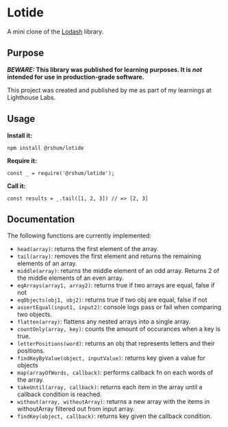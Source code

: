 # Lotide

A mini clone of the [Lodash](https://lodash.com) library.

## Purpose

**_BEWARE:_ This library was published for learning purposes. It is _not_ intended for use in production-grade software.**

This project was created and published by me as part of my learnings at Lighthouse Labs. 

## Usage

**Install it:**

`npm install @rshum/lotide`

**Require it:**

`const _ = require('@rshum/lotide');`

**Call it:**

`const results = _.tail([1, 2, 3]) // => [2, 3]`

## Documentation

The following functions are currently implemented:

* `head(array)`: returns the first element of the array.
* `tail(array)`: removes the first element and returns the remaining elements of an array.
* `middle(array)`: returns the middle element of an odd array.  Returns 2 of the middle elements of an even array.
* `eqArrays(array1, array2)`: returns true if two arrays are equal, false if not
* `eqObjects(obj1, obj2)`: returns true if two obj are equal, false if not
* `assertEqual(input1, input2)`: console logs pass or fail when comparing two objects.
* `flatten(array)`: flattens any nested arrays into a single array.
* `countOnly(array, key)`: counts the amount of occurances when a key is true.
* `letterPositions(word)`: returns an obj that represents letters and their positions.
* `findKeyByValue(object, inputValue)`: returns key given a value for objects
* `map(arrayOfWords, callback)`: performs callback fn on each words of the array.
* `takeUntil(array, callback)`: returns each item in the array until a callback condition is reached.
* `without(array, withoutArray)`: returns a new array with the items in withoutArray filtered out from input array.
* `findKey(object, callback)`: returns key given the callback condition.